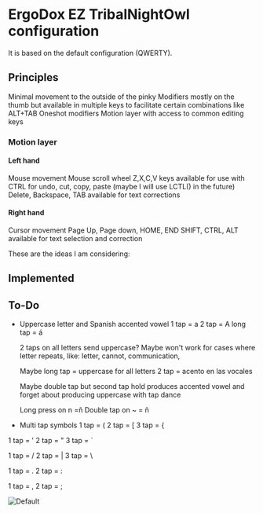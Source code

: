 # ErgoDox EZ TribalNightOwl configuration

It is based on the default configuration (QWERTY).

## Principles

Minimal movement to the outside of the pinky
Modifiers mostly on the thumb but available in multiple keys to facilitate certain combinations like ALT+TAB
Oneshot modifiers
Motion layer with access to common editing keys

### Motion layer
#### Left hand
Mouse movement
Mouse scroll wheel
Z,X,C,V keys available for use with CTRL for undo, cut, copy, paste (maybe I will use LCTL() in the future)
Delete, Backspace, TAB available for text corrections

#### Right hand
Cursor movement
Page Up, Page down, HOME, END
SHIFT, CTRL, ALT available for text selection and correction




These are the ideas I am considering:

## Implemented

## To-Do

* Uppercase letter and Spanish accented vowel
  1 tap = a
  2 tap = A
  long tap = á

  2 taps on all letters send uppercase?  Maybe won't work for cases where letter repeats, like:  letter, cannot, communication, 

  Maybe long tap = uppercase for all letters
  2 tap = acento en las vocales

  Maybe double tap but second tap hold produces accented vowel and forget about producing uppercase with tap dance

  Long press on n =ñ
  Double tap on ~ = ñ



* Multi tap symbols
1 tap = (
2 tap = [
3 tap = {

1 tap = '
2 tap = "
3 tap = `

1 tap = /
2 tap = |
3 tap = \

1 tap = .
2 tap = :

1 tap = ,
2 tap = ;


![Default](https://i.imgur.com/Be53jH7.png)